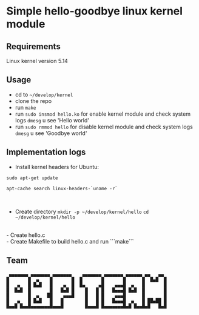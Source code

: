 # Simple hello-goodbye linux kernel module 

## Requirements 
Linux kernel version 5.14

## Usage
- cd to ```~/develop/kernel``` <br>
- clone the repo <br>
- run ```make``` <br>
- run ```sudo insmod hello.ko``` for enable kernel module and check system logs ```dmesg``` u see 'Hello world' <br>
- run ```sudo rmmod hello``` for disable kernel module and check system logs ```dmesg``` u see 'Goodbye world' <br>

## Implementation logs
- Install kernel headers for Ubuntu:
```
sudo apt-get update
```
```
apt-cache search linux-headers-`uname -r` 
```
<br>

- Create directory
```mkdir -p ~/develop/kernel/hello``` 
```cd ~/develop/kernel/hello```
<br>
- Create hello.c <br>
- Create Makefile to build hello.c and run ```make```  <br>

## Team 
```
 ▄▄▄▄▄▄▄ ▄▄▄▄▄▄▄ ▄▄▄▄▄▄▄    ▄▄▄▄▄▄▄ ▄▄▄▄▄▄▄ ▄▄▄▄▄▄ ▄▄   ▄▄ 
█       █  ▄    █       █  █       █       █      █  █▄█  █ 
█   ▄   █ █▄█   █    ▄  █  █▄     ▄█    ▄▄▄█  ▄   █       █ 
█  █▄█  █       █   █▄█ █    █   █ █   █▄▄▄█ █▄█  █       █ 
█       █  ▄   ██    ▄▄▄█    █   █ █    ▄▄▄█      █       █ 
█   ▄   █ █▄█   █   █        █   █ █   █▄▄▄█  ▄   █ ██▄██ █ 
█▄▄█ █▄▄█▄▄▄▄▄▄▄█▄▄▄█        █▄▄▄█ █▄▄▄▄▄▄▄█▄█ █▄▄█▄█   █▄█ 
```
